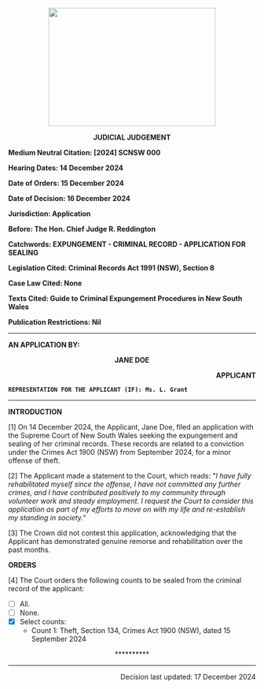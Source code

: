 <p align="center"> 
<img width=340 height =240 src="https://upload.wikimedia.org/wikipedia/commons/thumb/2/21/Coat_of_Arms_of_New_South_Wales.svg/1280px-Coat_of_Arms_of_New_South_Wales.svg.png"> 
</p>

<p align="center"><b>
JUDICIAL JUDGEMENT
</b></p>

<b>
	
Medium Neutral Citation: [2024] SCNSW 000
 	
Hearing Dates: 14 December 2024

Date of Orders: 15 December 2024

Date of Decision: 16 December 2024

Jurisdiction: Application

Before: The Hon. Chief Judge R. Reddington

Catchwords: EXPUNGEMENT - CRIMINAL RECORD - APPLICATION FOR SEALING

Legislation Cited: Criminal Records Act 1991 (NSW), Section 8

Case Law Cited: None

Texts Cited: Guide to Criminal Expungement Procedures in New South Wales

Publication Restrictions: Nil

---
AN APPLICATION BY:
<p align="center"><b>		JANE DOE				</b>
<p align="right">		APPLICANT

```
REPRESENTATION FOR THE APPLICANT (IF): Ms. L. Grant
```
</b>

---
**INTRODUCTION**

[1] On 14 December 2024, the Applicant, Jane Doe, filed an application with the Supreme Court of New South Wales seeking the expungement and sealing of her criminal records. These records are related to a conviction under the Crimes Act 1900 (NSW) from September 2024, for a minor offense of theft.

[2] The Applicant made a statement to the Court, which reads: "*I have fully rehabilitated myself since the offense, I have not committed any further crimes, and I have contributed positively to my community through volunteer work and steady employment. I request the Court to consider this application as part of my efforts to move on with my life and re-establish my standing in society.*"

[3] The Crown did not contest this application, acknowledging that the Applicant has demonstrated genuine remorse and rehabilitation over the past months.

**ORDERS**

[4] The Court orders the following counts to be sealed from the criminal record of the applicant:
- [ ] All.
- [ ] None.
- [x] Select counts:
	- Count 1: Theft, Section 134, Crimes Act 1900 (NSW), dated 15 September 2024
	
<p align="center"> ********** </p>

---
<p align="right">		Decision last updated: 17 December 2024
